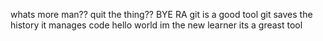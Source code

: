 
whats more man??
   quit the thing?? 
   BYE RA
   <t> git is a good tool</t>
   git saves the history
   it manages code 
hello world
im the new learner
its a greast tool

